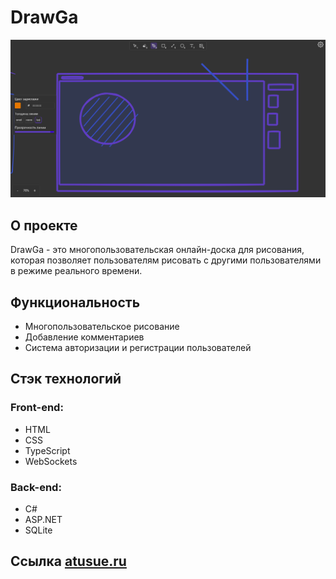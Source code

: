 # DrawGa

![DrawGa homepage](./backend/wwwroot/img/DrawGaMain.png)

## О проекте

DrawGa - это многопользовательская онлайн-доска для рисования, которая позволяет пользователям рисовать с другими пользователями в режиме реального времени.

## Функциональность

-   Многопользовательское рисование
-   Добавление комментариев
-   Система авторизации и регистрации пользователей

## Стэк технологий

### Front-end:

-   HTML
-   CSS
-   TypeScript
-   WebSockets

### Back-end:

-   C#
-   ASP.NET
-   SQLite

## Ссылка [atusue.ru](https://atusue.ru/draw?id=3)
